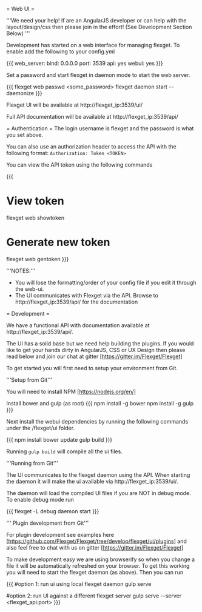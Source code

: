= Web UI =

'''We need your help! If are an AngularJS developer or can help with the layout/design/css then please join in the effort! (See Development Section Below) '''

Development has started on a web interface for managing flexget. To enable add the following to your config.yml

{{{
web_server:
  bind: 0.0.0.0
  port: 3539
api: yes
webui: yes
}}}

Set a password and start flexget in daemon mode to start the web server.

{{{
flexget web passwd <some_password>
flexget daemon start --daemonize
}}}

Flexget UI will be available at http://flexget_ip:3539/ui/

Full API documentation will be available at http://flexget_ip:3539/api/


= Authentication =
The login username is flexget and the password is what you set above.

You can also use an authorization header to access the API with the following format: `Authorization: Token <TOKEN>`

You can view the API token using the following commands

{{{
# View token
flexget web showtoken

# Generate new token
flexget web gentoken
}}}

'''NOTES:'''
- You will lose the formatting/order of your config file if you edit it through the web-ui.
- The UI communicates with Flexget via the API. Browse to http://flexget_ip:3539/api/ for the documentation


= Development =

We have a functional API with documentation available at http://flexget_ip:3539/api/.

The UI has a solid base but we need help building the plugins. If you would like to get your hands dirty in AngularJS, CSS or UX Design then please read below and join our chat at gitter [https://gitter.im/Flexget/Flexget]

To get started you will first need to setup your environment from Git.

'''Setup from Git'''

You will need to install NPM [https://nodejs.org/en/]

Install bower and gulp (as root)
{{{
 npm install -g bower
 npm install -g gulp
}}}

Next install the webui dependencies by running the following commands under the <flexget github folder>/flexget/ui folder.

{{{
 npm install
 bower update
 gulp build
}}}

Running `gulp build` will compile all the ui files.

'''Running from Git'''

The UI communicates to the flexget daemon using the API. When starting the daemon it will make the ui available via http://flexget_ip:3539/ui/.

The daemon will load the compiled UI files if you are NOT in debug mode. To enable debug mode run

{{{
flexget -L debug daemon start
}}}

''' Plugin development from Git'''

For plugin development see examples here [https://github.com/Flexget/Flexget/tree/develop/flexget/ui/plugins] and also feel free to chat with us on gitter [https://gitter.im/Flexget/Flexget]

To make development easy we are using browserify so when you change a file it will be automatically refreshed on your browser. To get this working you will need to start the flexget daemon (as above). Then you can run

{{{
#option 1: run ui using local flexget daemon
gulp serve

#option 2: run UI against a different flexget server
gulp serve --server <flexget_api:port>
}}}



